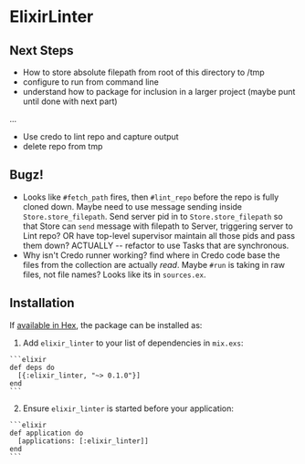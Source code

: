 # ElixirLinter

## Next Steps

* How to store absolute filepath from root of this directory to /tmp
* configure to run from command line
* understand how to package for inclusion in a larger project (maybe punt until done with next part)


...

* Use credo to lint repo and capture output
* delete repo from tmp

## Bugz!

* Looks like `#fetch_path` fires, then `#lint_repo` before the repo is fully cloned down. Maybe need to use message sending inside `Store.store_filepath`. Send server pid in to `Store.store_filepath` so that Store can `send` message with filepath to Server, triggering server to Lint repo? OR have top-level supervisor maintain all those pids and pass them down? ACTUALLY -- refactor to use Tasks that are synchronous. 
* Why isn't Credo runner working? find where in Credo code base the files from the collection are actually *read*. Maybe `#run` is taking in raw files, not file names? Looks like its in `sources.ex`. 

## Installation

If [available in Hex](https://hex.pm/docs/publish), the package can be installed as:

  1. Add `elixir_linter` to your list of dependencies in `mix.exs`:

    ```elixir
    def deps do
      [{:elixir_linter, "~> 0.1.0"}]
    end
    ```

  2. Ensure `elixir_linter` is started before your application:

    ```elixir
    def application do
      [applications: [:elixir_linter]]
    end
    ```

